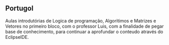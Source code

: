 ## Portugol
Aulas introdutórias de Logica de programação, Algoritimos e Matrizes e Vetores no primeiro bloco, com o professor Luis, com a finalidade de pegar base de conhecimento, para continuar a aprofundar o conteudo através do EclipseIDE.
